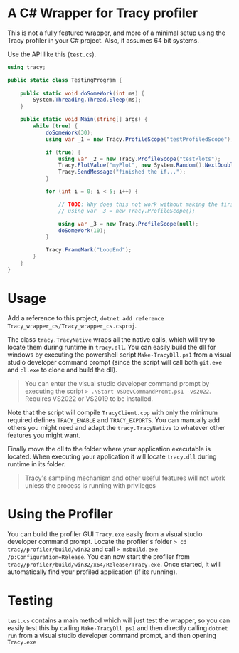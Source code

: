# A C# Wrapper for Tracy profiler

This is not a fully featured wrapper, and more of a minimal setup using the Tracy profiler in your C# project. Also, it assumes 64 bit systems.

Use the API like this (`test.cs`).

```cs
using tracy;

public static class TestingProgram {
        
    public static void doSomeWork(int ms) {
        System.Threading.Thread.Sleep(ms);
    }

    public static void Main(string[] args) {
        while (true) {
            doSomeWork(30);
            using var _1 = new Tracy.ProfileScope("testProfiledScope");

            if (true) {
                using var _2 = new Tracy.ProfileScope("testPlots");
                Tracy.PlotValue("myPlot", new System.Random().NextDouble());
                Tracy.SendMessage("finished the if...");
            }

            for (int i = 0; i < 5; i++) {

                // TODO: Why does this not work without making the first param null TT
                // using var _3 = new Tracy.ProfileScope();

                using var _3 = new Tracy.ProfileScope(null);
                doSomeWork(10);
            }

            Tracy.FrameMark("LoopEnd");
        }
    }
}
```

# Usage

Add a reference to this project, `dotnet add reference Tracy_wrapper_cs/Tracy_wrapper_cs.csproj`.

The class `tracy.TracyNative` wraps all the native calls, which will try to locate them during runtime in `tracy.dll`. You can easily build the dll for windows by executing the powershell script `Make-TracyDll.ps1` from a visual studio developer command prompt (since the script will call both `git.exe` and `cl.exe` to clone and build the dll).

> You can enter the visual studio developer command prompt by executing the script `> .\Start-VSDevCommandPromt.ps1 -vs2022`. Requires VS2022 or VS2019 to be installed.

Note that the script will compile `TracyClient.cpp` with only the minimum required defines `TRACY_ENABLE` and `TRACY_EXPORTS`. You can manually add others you might need and adapt the `tracy.TracyNative` to whatever other features you might want.

Finally move the dll to the folder where your application executable is located. When executing your application it will locate `tracy.dll` during runtime in its folder.

> Tracy's sampling mechanism and other useful features will not work unless the process is running with privileges

# Using the Profiler

You can build the profiler GUI `Tracy.exe` easily from a visual studio developer command prompt. Locate the profiler's folder `> cd tracy/profiler/build/win32` and call `> msbuild.exe /p:Configuration=Release`. You can now start the profiler from `tracy/profiler/build/win32/x64/Release/Tracy.exe`. Once started, it will automatically find your profiled application (if its running).

# Testing

`test.cs` contains a main method which will just test the wrapper, so you can easily test this by calling `Make-TracyDll.ps1` and then directly calling `dotnet run` from a visual studio developer command prompt, and then opening `Tracy.exe`